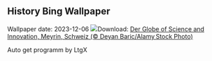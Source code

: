## History Bing Wallpaper
Wallpaper date: 2023-12-06
![](https://www.bing.com/th?id=OHR.CERNCenter_DE-DE6757496511_UHD.jpg&w=1000)Download: [Der Globe of Science and Innovation, Meyrin, Schweiz (© Deyan Baric/Alamy Stock Photo)](https://www.bing.com/th?id=OHR.CERNCenter_DE-DE6757496511_UHD.jpg)

Auto get programm by LtgX
